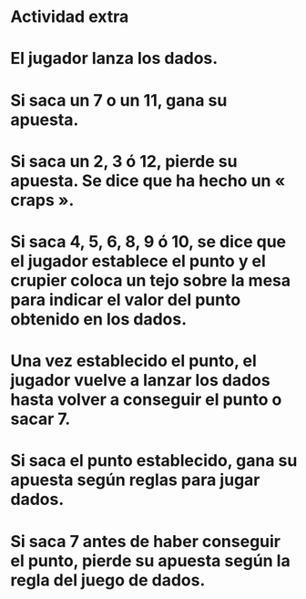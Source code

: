 # Actividad extra
# El jugador lanza los dados.
# Si saca un 7 o un 11, gana su apuesta.
# Si saca un 2, 3 ó 12, pierde su apuesta. Se dice que ha hecho un « craps ».
# Si saca 4, 5, 6, 8, 9 ó 10, se dice que el jugador establece el punto y el crupier coloca un tejo sobre la mesa para indicar el valor del punto obtenido en los dados.
# Una vez establecido el punto, el jugador vuelve a lanzar los dados hasta volver a conseguir el punto o sacar 7.
# Si saca el punto establecido, gana su apuesta según reglas para jugar dados.
# Si saca 7 antes de haber conseguir el punto, pierde su apuesta según la regla del juego de dados.